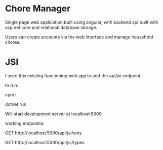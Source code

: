 # Chore Manager

Single page web application built using angular, with backend api built with asp.net core and relational database storage. 

Users can create accounts via the web interface and manage household chores.

# JSI

I used this existing functioning web app to add the api/jsi endpoint 

to run:


npm i

dotnet run


Will start development server at localhost:5000


working endpoints:

GET http://localhost:5000/api/jsi/sms

GET http://localhost:5000/api/jsi/types
